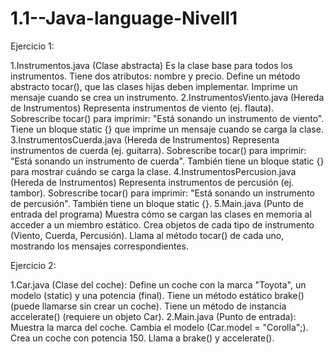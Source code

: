 # 1.1--Java-language-Nivell1
Ejercicio 1:

1.Instrumentos.java (Clase abstracta)
Es la clase base para todos los instrumentos.
Tiene dos atributos: nombre y precio.
Define un método abstracto tocar(), que las clases hijas deben implementar.
Imprime un mensaje cuando se crea un instrumento.
2.InstrumentosViento.java (Hereda de Instrumentos)
Representa instrumentos de viento (ej. flauta).
Sobrescribe tocar() para imprimir: "Está sonando un instrumento de viento".
Tiene un bloque static {} que imprime un mensaje cuando se carga la clase.
3.InstrumentosCuerda.java (Hereda de Instrumentos)
Representa instrumentos de cuerda (ej. guitarra).
Sobrescribe tocar() para imprimir: "Está sonando un instrumento de cuerda".
También tiene un bloque static {} para mostrar cuándo se carga la clase.
4.InstrumentosPercusion.java (Hereda de Instrumentos)
Representa instrumentos de percusión (ej. tambor).
Sobrescribe tocar() para imprimir: "Está sonando un instrumento de percusión".
También tiene un bloque static {}.
5.Main.java (Punto de entrada del programa)
Muestra cómo se cargan las clases en memoria al acceder a un miembro estático.
Crea objetos de cada tipo de instrumento (Viento, Cuerda, Percusión).
Llama al método tocar() de cada uno, mostrando los mensajes correspondientes.

Ejercicio 2:

1.Car.java (Clase del coche):
Define un coche con la marca "Toyota", un modelo (static) y una potencia (final).
Tiene un método estático brake() (puede llamarse sin crear un coche).
Tiene un método de instancia accelerate() (requiere un objeto Car).
2️.Main.java (Punto de entrada):
Muestra la marca del coche.
Cambia el modelo (Car.model = "Corolla";).
Crea un coche con potencia 150.
Llama a brake() y accelerate().
